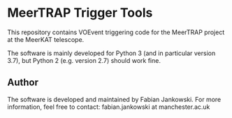 # MeerTRAP Trigger Tools #

This repository contains VOEvent triggering code for the MeerTRAP project at
the MeerKAT telescope.

The software is mainly developed for Python 3 (and in particular version 3.7), but
Python 2 (e.g. version 2.7) should work fine.

## Author ##

The software is developed and maintained by Fabian Jankowski. For more information, feel free to contact: fabian.jankowski at manchester.ac.uk
